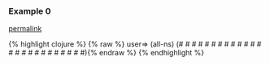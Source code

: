 ### Example 0
[permalink](#example-0)

{% highlight clojure %}
{% raw %}
user=> (all-ns)
(#<Namespace clojure.set> #<Namespace clojure.pprint> #<Namespace cake.contrib.server-socket> #<Namespace user> #<Namespace clojure.main> #<Namespace useful.io> #<Namespace clojure.core> #<Namespace clojure.java.shell> #<Namespace cake.tasks.help> #<Namespace clojure.zip> #<Namespace clojure.java.browse> #<Namespace clojure.repl> #<Namespace cake.tasks.new> #<Namespace cake.server> #<Namespace cake.ant> #<Namespace cake.contrib.find-namespaces> #<Namespace clojure.java.io> #<Namespace clojure.stacktrace> #<Namespace clojure.core.protocols> #<Namespace cake.project> #<Namespace clojure.xml> #<Namespace clojure.java.javadoc> #<Namespace useful> #<Namespace complete> #<Namespace cake>){% endraw %}
{% endhighlight %}


